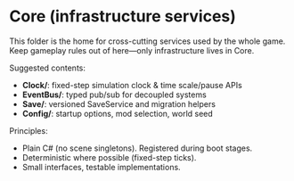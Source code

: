 # Core (infrastructure services)

This folder is the home for cross-cutting services used by the whole game.
Keep gameplay rules out of here—only infrastructure lives in Core.

Suggested contents:
- **Clock/**: fixed-step simulation clock & time scale/pause APIs
- **EventBus/**: typed pub/sub for decoupled systems
- **Save/**: versioned SaveService and migration helpers
- **Config/**: startup options, mod selection, world seed

Principles:
- Plain C# (no scene singletons). Registered during boot stages.
- Deterministic where possible (fixed-step ticks).
- Small interfaces, testable implementations.
